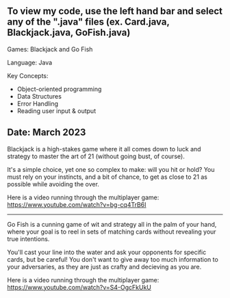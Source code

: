To view my code, use the left hand bar and select any of the ".java" files (ex. Card.java, Blackjack.java, GoFish.java)
---------------------------------------------------------------------------------------------------------------------------------------

Games: Blackjack and Go Fish

Language: Java

Key Concepts: 
- Object-oriented programming
- Data Structures
- Error Handling
- Reading user input & output

Date: March 2023
------------------------------

Blackjack is a high-stakes game where it all comes down to luck and strategy to master the art of 21 (without going bust, of course).

It's a simple choice, yet one so complex to make: will you hit or hold? You must rely on your instincts, and a bit of chance, to get as close to 21 as possible while avoiding the over.

Here is a video running through the multiplayer game: https://www.youtube.com/watch?v=bg-cq4TrB6I

-----------------------------------------------------------------------------------------------------------------------------------------------------------------------------------------

Go Fish is a cunning game of wit and strategy all in the palm of your hand, where your goal is to reel in sets of matching cards without revealing your true intentions.

You'll cast your line into the water and ask your opponents for specific cards, but be careful! You don't want to give away too much information to your adversaries, as they are just as crafty and decieving as you are.

Here is a video running through the multiplayer game: https://www.youtube.com/watch?v=S4-OgcFkUkU
